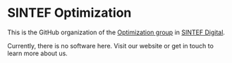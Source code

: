 # SINTEF Optimization

This is the GitHub organization of the [Optimization group](https://www.sintef.no/en/digital/departments-new/applied-mathematics/optimization/) in [SINTEF Digital](https://www.sintef.no/en/digital/).

Currently, there is no software here. Visit our website or get in touch to learn more about us.
